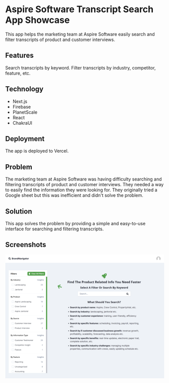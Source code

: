 # Aspire Software Transcript Search App Showcase
This app helps the marketing team at Aspire Software easily search and filter transcripts of product and customer interviews.

## Features
Search transcripts by keyword.
Filter transcripts by industry, competitor, feature, etc.

## Technology
* Next.js
* Firebase
* PlanetScale
* React
* ChakraUI
## Deployment
The app is deployed to Vercel.

## Problem
The marketing team at Aspire Software was having difficulty searching and filtering transcripts of product and customer interviews. They needed a way to easily find the information they were looking for. They originally tried a Google sheet but this was inefficient and didn't solve the problem.

## Solution
This app solves the problem by providing a simple and easy-to-use interface for searching and filtering transcripts.

## Screenshots
![Screenshot](./Screenshot_1.png)
